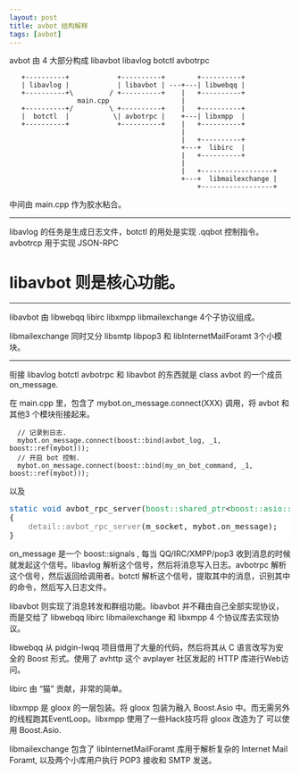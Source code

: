 ```yaml
---
layout: post
title: avbot 结构解释
tags: [avbot]
---
```


avbot 由 4 大部分构成 libavbot libavlog botctl avbotrpc

       +----------+            +----------+        +----------+
       | libavlog |            | libavbot | ---+---| libwebqq |
       +----------+\         / +----------+    |   +----------+
                     main.cpp                  |   
       +----------+/         \ +----------+    |   +----------+
       |  botctl  |           \| avbotrpc |    +---| libxmpp  |  
       +----------+            +----------+    |   +----------+
                                               |
                                               |   +----------+
                                               +---+  libirc  |
                                               |   +----------+
                                               |
                                               |   +------------------+
                                               +---+  libmailexchange |
                                                   +------------------+


中间由 main.cpp 作为胶水粘合。

---

libavlog 的任务是生成日志文件，botctl 的用处是实现 .qqbot 控制指令。
avbotrcp 用于实现 JSON-RPC

# libavbot 则是核心功能。

---

libavbot 由 libwebqq libirc libxmpp libmailexchange 4个子协议组成。

libmailexchange 同时又分 libsmtp libpop3 和 libInternetMailForamt 3个小模块。

---

衔接 libavlog botctl avbotrpc 和 libavbot 的东西就是 class avbot 的一个成员 on_message.

在 main.cpp 里，包含了 mybot.on_message.connect(XXX) 调用，将 avbot 和 其他3 个模块衔接起来。 

	  // 记录到日志.
	  mybot.on_message.connect(boost::bind(avbot_log, _1, boost::ref(mybot)));
	  // 开启 bot 控制.
	  mybot.on_message.connect(boost::bind(my_on_bot_command, _1, boost::ref(mybot)));

以及 

<pre style='color:#1f1c1b;background-color:#ffffff;'>
<span style='color:#0057ae;'>static</span> <span style='color:#0057ae;'>void</span> avbot_rpc_server(<span style='color:#23a45b;'>boost::shared_ptr</span>&lt;<span style='color:#23a45b;'>boost::asio::ip::tcp::socket</span>&gt; m_socket, avbot &amp; mybot)
{
	<span style='color:#808080;'>detail::avbot_rpc_server</span>(m_socket, mybot.on_message);
}
</pre>


on_message 是一个 boost::signals , 每当 QQ/IRC/XMPP/pop3 收到消息的时候就发起这个信号。libavlog 解析这个信号，然后将消息写入日志。avbotrpc 解析这个信号，然后返回给调用者。botctl 解析这个信号，提取其中的消息，识别其中的命令，然后写入日志文件。

libavbot 则实现了消息转发和群组功能。libavbot 并不藉由自己全部实现协议，而是交给了 libwebqq libirc libmailexchange 和 libxmpp 4 个协议库去实现协议。

libwebqq 从 pidgin-lwqq 项目借用了大量的代码，然后将其从 C 语言改写为安全的 Boost 形式。使用了 avhttp  这个 avplayer 社区发起的 HTTP 库进行Web访问。

libirc 由 “猫” 贡献，非常的简单。

libxmpp 是 gloox 的一层包装。将 gloox 包装为融入 Boost.Asio 中。而无需另外的线程跑其EventLoop。libxmpp 使用了一些Hack技巧将 gloox 改造为了 可以使用 Boost.Asio. 

libmailexchange 包含了 libInternetMailForamt 库用于解析复杂的 Internet Mail Foramt, 以及两个小库用户执行 POP3 接收和 SMTP 发送。





